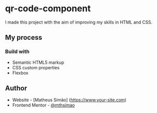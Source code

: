 # qr-code-component

I made this project with the aim of improving my skills in HTML and CSS.

## My process

### Build with
 - Semantic HTML5 markup
 - CSS custom properties
 - Flexbox
 
 ## Author

- Website - [Matheus Simão] (https://www.your-site.com)
- Frontend Mentor - [@mthsimao](https://www.frontendmentor.io/profile/mthsimao)
